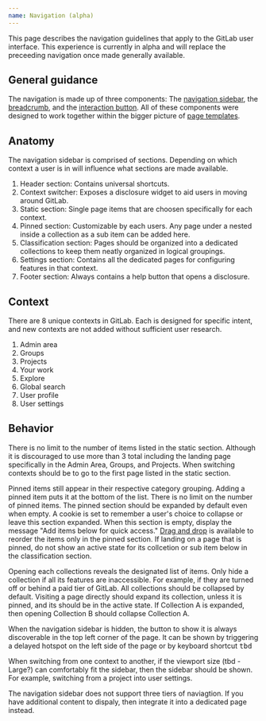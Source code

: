 ```yaml
---
name: Navigation (alpha)
---
```


This page describes the navigation guidelines that apply to the GitLab user interface. This experience is currently in alpha and will replace the preceeding navigation once made generally available.

## General guidance

The navigation is made up of three components: The [navigation sidebar](), the [breadcrumb](), and the [interaction button](). All of these components were designed to work together within the bigger picture of [page templates]().

## Anatomy

The navigation sidebar is comprised of sections. Depending on which context a user is in will influence what sections are made available.

1. Header section: Contains universal shortcuts.
1. Context switcher: Exposes a disclosure widget to aid users in moving around GitLab.
1. Static section: Single page items that are choosen specifically for each context.
1. Pinned section: Customizable by each users. Any page under a nested inside a collection as a sub item can be added here.
1. Classification section: Pages should be organized into a dedicated collections to keep them neatly organized in logical groupings.
1. Settings section: Contains all the dedicated pages for configuring features in that context.
1. Footer section: Always contains a help button that opens a disclosure.

## Context

There are 8 unique contexts in GitLab. Each is designed for specific intent, and new contexts are not added without sufficient user research. 

1. Admin area
1. Groups
1. Projects
1. Your work
1. Explore
1. Global search
1. User profile
1. User settings

## Behavior

There is no limit to the number of items listed in the static section. Although it is discouraged to use more than 3 total including the landing page specifically in the Admin Area, Groups, and Projects. When switching contexts should be to go to the first page listed in the static section.

Pinned items still appear in their respective category grouping. Adding a pinned item puts it at the bottom of the list. There is no limit on the number of pinned items. The pinned section should be expanded by default even when empty. A cookie is set to remember a user's choice to collapse or leave this section expanded. When this section is empty, display the message "Add items below for quick access." [Drag and drop](https://design.gitlab.com/usability/drag-and-drop) is available to reorder the items only in the pinned section. If landing on a page that is pinned, do not show an active state for its collcetion or sub item below in the classification section.

Opening each collections reveals the designated list of items. Only hide a collection if all its features are inaccessible. For example, if they are turned off or behind a paid tier of GitLab. All collections should be collapsed by default. Visiting a page directly should expand its collection, unless it is pinned, and its  should be in the active state. If Collection A is expanded, then opening Collection B should collapse Collection A.

When the navigation sidebar is hidden, the button to show it is always discoverable in the top left corner of the page. It can be shown by triggering a delayed hotspot on the left side of the page or by keyboard shortcut <kbd>tbd</kbd>

When switching from one context to another, if the viewport size (tbd - Large?) can comfortably fit the sidebar, then the sidebar should be shown. For example, switching from a project into user settings. 

The navigation sidebar does not support three tiers of naviagtion. If you have additional content to dispaly, then integrate it into a dedicated page instead.





